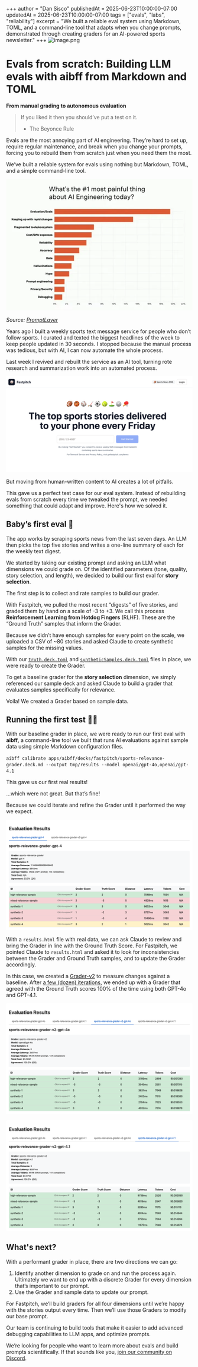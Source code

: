 +++
author = "Dan Sisco"
publishedAt = 2025-06-23T10:00:00-07:00
updatedAt = 2025-06-23T10:00:00-07:00
tags = ["evals", "labs", "reliability"]
excerpt = "We built a reliable eval system using Markdown, TOML, and a command-line tool that adapts when you change prompts, demonstrated through creating graders for an AI-powered sports newsletter."
+++
![image.png]()
# Evals from scratch: Building LLM evals with aibff from Markdown and TOML  

**From manual grading to autonomous evaluation**

> If you liked it then you should’ve put a test on it.
> 
> - The Beyonce Rule

Evals are the most annoying part of AI engineering. They’re hard to set up,
require regular maintenance, and break when you change your prompts, forcing you
to rebuild them from scratch just when you need them the most.

We’ve built a reliable system for evals using nothing but Markdown, TOML, and a
simple command-line tool.

![image.png](/static/blog/2025-06-23-survey.png)

_Source:
[PromptLayer](https://blog.promptlayer.com/2025-state-of-ai-engineering-survey-key-insights-from-the-ai-engineer-world-fair/)_

Years ago I built a weekly sports text message service for people who don’t
follow sports. I curated and texted the biggest headlines of the week to keep
people updated in 30 seconds. I stopped because the manual process was tedious,
but with AI, I can now automate the whole process.

Last week I revived and rebuilt the service as an AI tool, turning rote research
and summarization work into an automated process.

![image.png](/static/blog/2025-06-23-fastpitch-homepage.png)

But moving from human-written content to AI creates a lot of pitfalls.

This gave us a perfect test case for our eval system. Instead of rebuilding
evals from scratch every time we tweaked the prompt, we needed something that
could adapt and improve. Here's how we solved it.

## Baby’s first eval 🐣

The app works by scraping sports news from the last seven days. An LLM then
picks the top five stories and writes a one-line summary of each for the weekly
text digest.

We started by taking our existing prompt and asking an LLM what dimensions we
could grade on. Of the identified parameters (tone, quality, story selection,
and length), we decided to build our first eval for **story selection**.

The first step is to collect and rate samples to build our grader.

With Fastpitch, we pulled the most recent “digests” of five stories, and graded
them by hand on a scale of -3 to +3. We call this process **Reinforcement
Learning from Hotdog Fingers** (RLHF). These are the “Ground Truth” samples that
inform the Grader.

Because we didn’t have enough samples for every point on the scale, we uploaded
a CSV of ~80 stories and asked Claude to create synthetic samples for the
missing values.

With our
[`truth.deck.toml`](https://github.com/bolt-foundry/bolt-foundry/blob/main/apps/aibff/decks/fastpitch/sources.deck.toml)
and
[`syntheticSamples.deck.toml`](https://github.com/bolt-foundry/bolt-foundry/blob/main/apps/aibff/decks/fastpitch/syntheticSamples.deck.toml)
files in place, we were ready to create the Grader.

To get a baseline grader for the **story selection** dimension, we simply
referenced our sample deck and asked Claude to build a grader that evaluates
samples specifically for relevance.

Voila! We created a Grader based on sample data.

## Running the first test 👩‍🔬

With our baseline grader in place, we were ready to run our first eval with
**aibff,** a command-line tool we built that runs AI evaluations against sample
data using simple Markdown configuration files.

`aibff calibrate apps/aibff/decks/fastpitch/sports-relevance-grader.deck.md --output tmp/results --model openai/gpt-4o,openai/gpt-4.1`

This gave us our first real results!

…which were not great. But that’s fine!

Because we could iterate and refine the Grader until it performed the way we
expect.

![image.png](/static/blog/2025-06-23-results-1.png)

With a `results.html` file with real data, we can ask Claude to review and bring
the Grader in line with the Ground Truth Score. For Fastpitch, we pointed Claude
to `results.html` and asked it to look for inconsistencies between the Grader
and Ground Truth samples, and to update the Grader accordingly.

In this case, we created a
[Grader-v2](https://github.com/bolt-foundry/bolt-foundry/blob/main/apps/aibff/decks/fastpitch/sports-relevance-grader-v2.deck.md)
to measure changes against a baseline. After
[a few (dozen) iterations](https://github.com/bolt-foundry/bolt-foundry/tree/main/apps/aibff/decks/fastpitch/results),
we ended up with a Grader that agreed with the Ground Truth scores 100% of the
time using both GPT-4o and GPT-4.1.

![image.png](/static/blog/2025-06-23-results-2.png)

![image.png](/static/blog/2025-06-23-results-3.png)

## What's next?

With a performant grader in place, there are two directions we can go:

1. Identify another dimension to grade on and run the process again. Ultimately
   we want to end up with a discrete Grader for every dimension that’s important
   to our prompt.
2. Use the Grader and sample data to update our prompt.

For Fastpitch, we’ll build graders for all four dimensions until we’re happy
with the stories output every time. Then we’ll use those Graders to modify our
base prompt.

Our team is continuing to build tools that make it easier to add advanced
debugging capabilities to LLM apps, and optimize prompts.

We’re looking for people who want to learn more about evals and build prompts
scientifically. If that sounds like you,
[join our community on Discord](https://discord.gg/tU5ksTBfEj).
